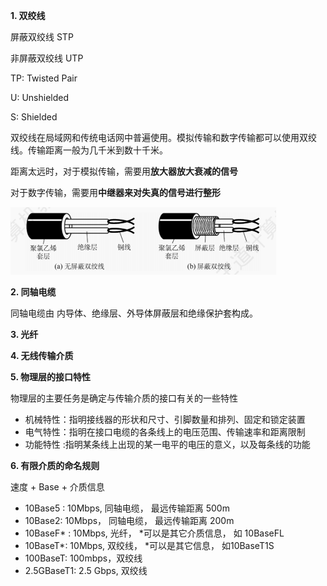 

**1. 双绞线**

屏蔽双绞线 STP

非屏蔽双绞线 UTP

TP: Twisted Pair

U: Unshielded

S: Shielded



双绞线在局域网和传统电话网中普遍使用。模拟传输和数字传输都可以使用双绞线。传输距离一般为几千米到数十千米。

距离太远时，对于模拟传输，需要用**放大器放大衰减的信号**

对于数字传输，需要用**中继器来对失真的信号进行整形**





<img src="assets/image-20250817144548176.png" alt="image-20250817144548176" style="zoom:50%;" />



**2. 同轴电缆**

同轴电缆由 内导体、绝缘层、外导体屏蔽层和绝缘保护套构成。









**3. 光纤**



**4. 无线传输介质**





**5. 物理层的接口特性**

物理层的主要任务是确定与传输介质的接口有关的一些特性

-  机械特性：指明接线器的形状和尺寸、引脚数量和排列、固定和锁定装置
-  电气特性：指明在接口电缆的各条线上的电压范围、传输速率和距离限制
-  功能特性 :指明某条线上出现的某一电平的电压的意义，以及每条线的功能







**6. 有限介质的命名规则**



速度 + Base + 介质信息



- 10Base5 : 10Mbps, 同轴电缆， 最远传输距离 500m
- 10Base2: 10Mbps， 同轴电缆， 最远传输距离 200m
- 10BaseF* : 10Mbps, 光纤， *可以是其它介质信息， 如 10BaseFL
- 10BaseT*: 10Mbps, 双绞线， *可以是其它信息， 如10BaseT1S
- 100BaseT: 100mbps，双绞线
- 2.5GBaseT1: 2.5 Gbps, 双绞线

